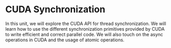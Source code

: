 # CUDA Synchronization

In this unit, we will explore the CUDA API for thread synchronization. We will learn how to use the different synchronization primitives provided by CUDA to write efficient and correct parallel code. We will also touch on the async operations in CUDA and the usage of atomic operations.